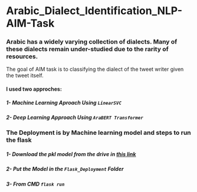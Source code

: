 # Arabic_Dialect_Identification_NLP-AIM-Task
 ### Arabic has a widely varying collection of dialects. Many of these dialects remain under-studied due to the rarity of resources. 

The goal of AIM task is to classifying the dialect of the tweet writer given the tweet itself.

#### I used two approches:
##### 1- Machine Learning Aproach Using `LinearSVC`
##### 2- Deep Learning Approach Using `AraBERT Transformer`

### The Deployment is by Machine learning model and steps to run the flask
##### 1- Download the pkl model from the drive in <a href="https://drive.google.com/file/d/10rMqbtYPBdrkh0bQxKeAerMCp6lzMyE-/view?usp=sharing">this link</a>
##### 2- Put the Model in the `Flask_Deployment` Folder
##### 3- From CMD `flask run`

<!-- <img src="images/confusionMatrix.png" alt="Simply Easy Learning" > -->

